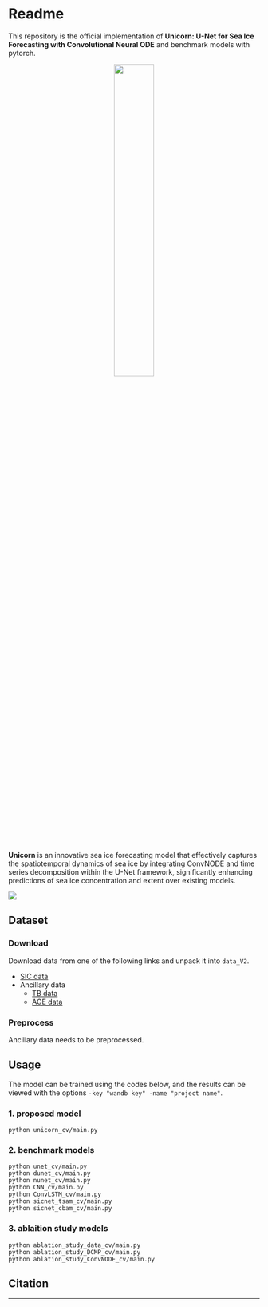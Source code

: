 # Readme

This repository is the official implementation of **Unicorn: U-Net for Sea Ice Forecasting with Convolutional Neural
ODE** and benchmark models with pytorch.


<p align="center">
<img src="https://github.com/Optim-Lab/sif-models/assets/98927724/b3f93ae8-61f0-4dcf-8f87-37d1f1208a52" align="center" width="40%"/>
</p>


**Unicorn** is an innovative sea ice forecasting model that effectively captures the spatiotemporal dynamics of sea ice by integrating ConvNODE and time series decomposition within the U-Net framework, significantly enhancing predictions of sea ice concentration and extent over existing models.


<img src="https://github.com/Optim-Lab/sif-models/assets/98927724/59a4d96c-3d7b-40b7-bac1-aa612b16810f"/>


## Dataset
### Download
Download data from one of the following links and unpack it into `data_V2`.
- [SIC data](https://dacon.io/competitions/official/235731/data)
- Ancillary data 
    * [TB data](https://nsidc.org/data/nsidc-0001/versions/6)
    * [AGE data](https://nsidc.org/data/nsidc-0611/versions/4)

### Preprocess
Ancillary data needs to be preprocessed.

## Usage
The model can be trained using the codes below, and the results can be viewed with the options `-key "wandb key" -name "project name"`.

### 1. proposed model
```
python unicorn_cv/main.py
```

### 2. benchmark models
```
python unet_cv/main.py
python dunet_cv/main.py
python nunet_cv/main.py
python CNN_cv/main.py
python ConvLSTM_cv/main.py
python sicnet_tsam_cv/main.py
python sicnet_cbam_cv/main.py
```

### 3. ablaition study models
```
python ablation_study_data_cv/main.py
python ablation_study_DCMP_cv/main.py
python ablation_study_ConvNODE_cv/main.py
```

## Citation
---